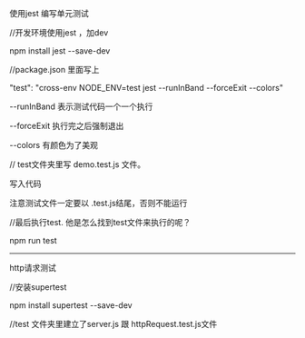 使用jest 编写单元测试

//开发环境使用jest ，加dev

npm install jest --save-dev   


//package.json 里面写上

"test": "cross-env NODE_ENV=test jest --runInBand --forceExit --colors"

--runInBand  表示测试代码一个一个执行

--forceExit 执行完之后强制退出

--colors   有颜色为了美观


// test文件夹里写 demo.test.js 文件。

  写入代码
  
  注意测试文件一定要以 .test.js结尾，否则不能运行




//最后执行test. 他是怎么找到test文件来执行的呢？

npm run test 


-----------------------------------
http请求测试

//安装supertest

npm install supertest --save-dev


//test 文件夹里建立了server.js 跟 httpRequest.test.js文件
